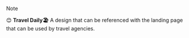 > [!NOTE]
> 😊 <strong>Travel Daily🏖️</strong> A design that can be referenced with the landing page that can be used by travel agencies.